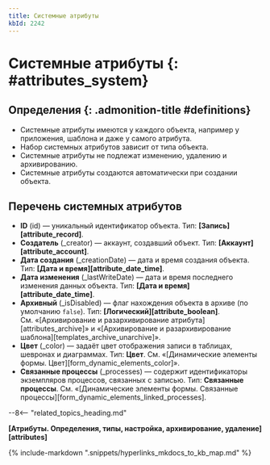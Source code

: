 ```yaml
---
title: Системные атрибуты
kbId: 2242
---
```


# Системные атрибуты {: #attributes_system}

<div class="admonition question" markdown="block">

## Определения {: .admonition-title #definitions}

- Системные атрибуты имеются у каждого объекта, например у приложения, шаблона и даже у самого атрибута.
- Набор системных атрибутов зависит от типа объекта.
- Системные атрибуты не подлежат изменению, удалению и архивированию.
- Системные атрибуты создаются автоматически при создании объекта.

</div>

## Перечень системных атрибутов

- **ID** (id) — уникальный идентификатор объекта. Тип: **[Запись][attribute_record]**.
- **Создатель** (_creator) — аккаунт, создавший объект. Тип: **[Аккаунт][attribute_account]**.
- **Дата создания** (_creationDate) — дата и время создания объекта. Тип: **[Дата и время][attribute_date_time]**.
- **Дата изменения** (_lastWriteDate) — дата и время последнего изменения данных объекта. Тип: **[Дата и время][attribute_date_time]**.
- **Архивный** (_isDisabled) — флаг нахождения объекта в архиве (по умолчанию `false`). Тип: **[Логический][attribute_boolean]**. См. «[Архивирование и разархивирование атрибута][attributes_archive]» и «[Архивирование и разархивирование шаблона][templates_archive_unarchive]».
- **Цвет** (_color) — задаёт цвет отображения записи в таблицах, шевронах и диаграммах. Тип: **Цвет**. См. «[Динамические элементы формы. Цвет][form_dynamic_elements_color]».
- **Связанные процессы** (_processes) — содержит идентификаторы экземпляров процессов, связанных с записью. Тип: **Связанные процессы**. См. «[Динамические элементы формы. Связанные процессы][form_dynamic_elements_linked_processes].

--8<-- "related_topics_heading.md"

**[Атрибуты. Определения, типы, настройка, архивирование, удаление][attributes]**

{% include-markdown ".snippets/hyperlinks_mkdocs_to_kb_map.md" %}
